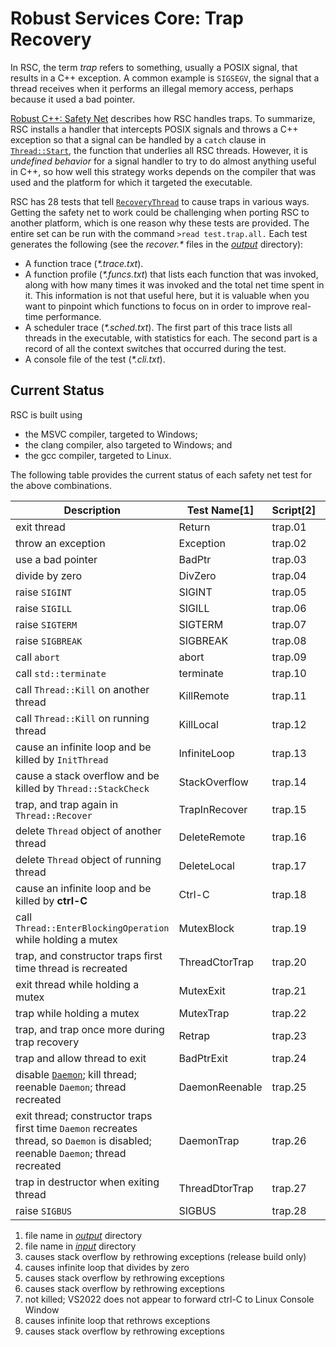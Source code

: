 # Robust Services Core: Trap Recovery

In RSC, the term _trap_ refers to something, usually a POSIX signal, that
results in a C++ exception. A common example is `SIGSEGV`, the signal that a
thread receives when it performs an illegal memory access, perhaps because
it used a bad pointer.

[Robust C++: Safety Net](https://www.codeproject.com/Articles/5165710/Robust-Cplusplus-Safety-Net)
describes how RSC handles traps. To summarize, RSC installs a handler that
intercepts POSIX signals and throws a C++ exception so that a signal can be
handled by a `catch` clause in [`Thread::Start`](/src/nb/Thread.cpp), the
function that underlies all RSC threads. However, it is _undefined behavior_
for a signal handler to try to do almost anything useful in C++, so how well
this strategy works depends on the compiler that was used and the platform
for which it targeted the executable.

RSC has 28 tests that tell [`RecoveryThread`](/src/nt/NtIncrement.cpp)
to cause traps in various ways. Getting the safety net to work could be
challenging when porting RSC to another platform, which is one reason
why these tests are provided. The entire set can be run with the command
`>read test.trap.all.` Each test generates the following (see the
_recover.*_ files in the  [_output_](/output) directory):

  * A function trace (_*.trace.txt_).
  * A function profile (_*.funcs.txt_) that lists each function that was
invoked, along with how many times it was invoked and the total net time
spent in it. This information is not that useful here, but it is valuable
when you want to pinpoint which functions to focus on in order to improve
real-time performance.
  * A scheduler trace (_*.sched.txt_). The first part of this trace lists
all threads in the executable, with statistics for each. The second part is
a record of all the context switches that occurred during the test.
  * A console file of the test (_*.cli.txt_).
 
## Current Status

RSC is built using

- the MSVC compiler, targeted to Windows;
- the clang compiler, also targeted to Windows; and
- the gcc compiler, targeted to Linux.

The following table provides the current status of each safety net test for
the above combinations.

Description | Test Name[1] | Script[2] | MSVC/Windows | clang/Windows | gcc/Linux
----------- | ------------ | --------- | ------------ | ------------- | ---------
exit thread | Return | trap.01 | pass | pass | pass
throw an exception | Exception | trap.02 | pass | pass | pass
use a bad pointer | BadPtr | trap.03 | pass | pass | pass
divide by zero | DivZero | trap.04 | pass | **fail[4]** | pass
raise `SIGINT` | SIGINT | trap.05 | pass | pass | pass
raise `SIGILL` | SIGILL | trap.06 | pass | pass | pass
raise `SIGTERM` | SIGTERM | trap.07 | pass | pass | pass
raise `SIGBREAK` | SIGBREAK | trap.08 | pass | pass | n/a
call `abort` | abort | trap.09 | pass | pass | pass
call `std::terminate` | terminate | trap.10 | **fail[3]** | pass | **fail[6]**
call `Thread::Kill` on another thread | KillRemote | trap.11 | pass | pass | pass
call `Thread::Kill` on running thread | KillLocal | trap.12 | pass | pass | pass
cause an infinite loop and be killed by `InitThread` | InfiniteLoop | trap.13 | pass | pass | pass
cause a stack overflow and be killed by `Thread::StackCheck` | StackOverflow | trap.14 | pass | pass | pass
trap, and trap again in `Thread::Recover` | TrapInRecover | trap.15 | pass | pass | pass
delete `Thread` object of another thread | DeleteRemote | trap.16 | pass | pass | pass
delete `Thread` object of running thread | DeleteLocal | trap.17 | pass | pass | pass
cause an infinite loop and be killed by **ctrl-C** | Ctrl-C  | trap.18 | pass | pass | **fail[7]**
call `Thread::EnterBlockingOperation` while holding a mutex | MutexBlock | trap.19 | pass | pass | pass
trap, and constructor traps first time thread is recreated | ThreadCtorTrap | trap.20 | pass | pass | pass
exit thread while holding a mutex | MutexExit | trap.21 | pass | pass | pass
trap while holding a mutex | MutexTrap | trap.22 | pass | pass | pass
trap, and trap once more during trap recovery | Retrap | trap.23 | pass | pass | **fail[8]**
trap and allow thread to exit | BadPtrExit | trap.24 | pass | pass | pass
disable [`Daemon`](/src/nb/Daemon.h); kill thread; reenable `Daemon`; thread recreated | DaemonReenable | trap.25 | pass | pass | pass
exit thread; constructor traps first time `Daemon` recreates thread, so `Daemon` is disabled; reenable `Daemon`; thread recreated | DaemonTrap | trap.26 | pass | pass | pass
trap in destructor when exiting thread | ThreadDtorTrap | trap.27 | pass | **fail[5]** | **fail[9]**
raise `SIGBUS` | SIGBUS | trap.28 | n/a | n/a | pass

  1. file name in [_output_](/output) directory
  1. file name in [_input_](/input) directory
  1. causes stack overflow by rethrowing exceptions (release build only)
  1. causes infinite loop that divides by zero
  1. causes stack overflow by rethrowing exceptions
  1. causes stack overflow by rethrowing exceptions
  1. not killed; VS2022 does not appear to forward ctrl-C to Linux Console Window
  1. causes infinite loop that rethrows exceptions
  1. causes stack overflow by rethrowing exceptions
